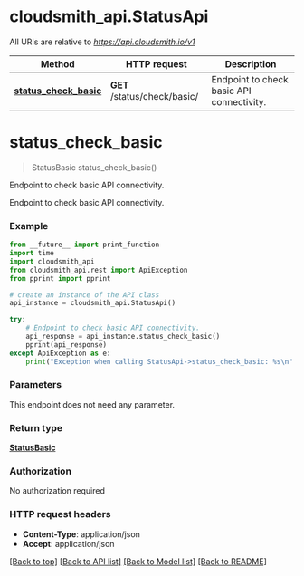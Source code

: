 # cloudsmith_api.StatusApi

All URIs are relative to *https://api.cloudsmith.io/v1*

Method | HTTP request | Description
------------- | ------------- | -------------
[**status_check_basic**](StatusApi.md#status_check_basic) | **GET** /status/check/basic/ | Endpoint to check basic API connectivity.


# **status_check_basic**
> StatusBasic status_check_basic()

Endpoint to check basic API connectivity.

Endpoint to check basic API connectivity.

### Example
```python
from __future__ import print_function
import time
import cloudsmith_api
from cloudsmith_api.rest import ApiException
from pprint import pprint

# create an instance of the API class
api_instance = cloudsmith_api.StatusApi()

try:
    # Endpoint to check basic API connectivity.
    api_response = api_instance.status_check_basic()
    pprint(api_response)
except ApiException as e:
    print("Exception when calling StatusApi->status_check_basic: %s\n" % e)
```

### Parameters
This endpoint does not need any parameter.

### Return type

[**StatusBasic**](StatusBasic.md)

### Authorization

No authorization required

### HTTP request headers

 - **Content-Type**: application/json
 - **Accept**: application/json

[[Back to top]](#) [[Back to API list]](../README.md#documentation-for-api-endpoints) [[Back to Model list]](../README.md#documentation-for-models) [[Back to README]](../README.md)


